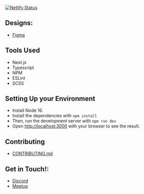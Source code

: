 [![Netlify Status](https://api.netlify.com/api/v1/badges/3701b349-13d2-40b8-a955-16e595d73fd1/deploy-status)](https://app.netlify.com/sites/open-sgf/deploys)

## Designs: 
- [Figma](https://www.figma.com/file/Dz0zK03VUz06YvQ0NNbzFI/Open-SGF-Wireframes?node-id=0%3A1)

## Tools Used
- Next.js
- Typescript
- NPM
- ESLint
- SCSS

## Setting Up your Environment
- Install Node 16.
- Install the dependencies with `npm install`
- Then, run the development server with `npm run dev`
- Open [http://localhost:3000](http://localhost:3000) with your browser to see the result.

## Contributing
- [CONTRIBUTING.md](CONTRIBUTING.md)

## Get in Touch!:
- [Discord](https://discord.gg/jFD8dZP)
- [Meetup](https://www.meetup.com/open-sgf)
